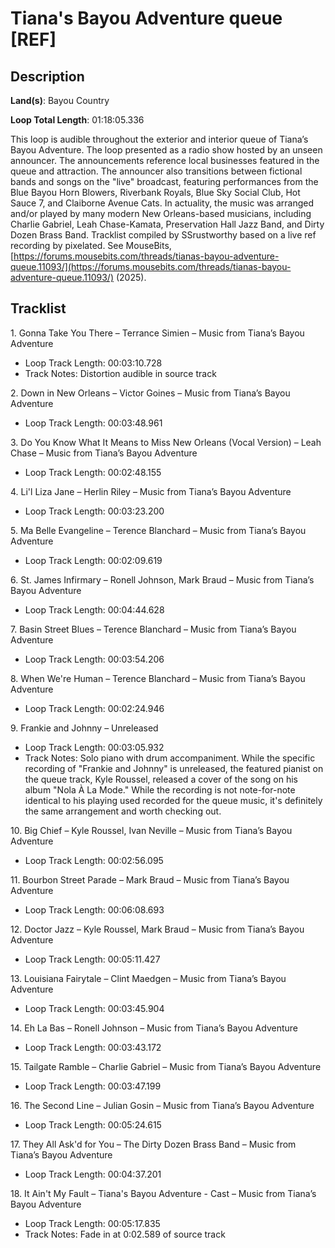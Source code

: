 # Tiana's Bayou Adventure queue [REF]

## Description

**Land(s)**: Bayou Country

**Loop Total Length**: 01:18:05.336

This loop is audible throughout the exterior and interior queue of Tiana’s Bayou Adventure. The loop presented as a radio show hosted by an unseen announcer. The announcements reference local businesses featured in the queue and attraction. The announcer also transitions between fictional bands and songs on the "live" broadcast, featuring performances from the Blue Bayou Horn Blowers, Riverbank Royals, Blue Sky Social Club, Hot Sauce 7, and Claiborne Avenue Cats. In actuality, the music was arranged and/or played by many modern New Orleans-based musicians, including Charlie Gabriel, Leah Chase-Kamata, Preservation Hall Jazz Band, and Dirty Dozen Brass Band. Tracklist compiled by SSrustworthy based on a live ref recording by pixelated. See MouseBits, [https://forums.mousebits.com/threads/tianas-bayou-adventure-queue.11093/](https://forums.mousebits.com/threads/tianas-bayou-adventure-queue.11093/) (2025).

## Tracklist

1\. Gonna Take You There – Terrance Simien – Music from Tiana’s Bayou Adventure

- Loop Track Length: 00:03:10.728
- Track Notes: Distortion audible in source track

2\. Down in New Orleans – Victor Goines – Music from Tiana’s Bayou Adventure

- Loop Track Length: 00:03:48.961

3\. Do You Know What It Means to Miss New Orleans (Vocal Version) – Leah Chase – Music from Tiana’s Bayou Adventure

- Loop Track Length: 00:02:48.155

4\. Li'l Liza Jane – Herlin Riley – Music from Tiana’s Bayou Adventure

- Loop Track Length: 00:03:23.200

5\. Ma Belle Evangeline – Terence Blanchard – Music from Tiana’s Bayou Adventure

- Loop Track Length: 00:02:09.619

6\. St. James Infirmary – Ronell Johnson, Mark Braud – Music from Tiana’s Bayou Adventure

- Loop Track Length: 00:04:44.628

7\. Basin Street Blues – Terence Blanchard – Music from Tiana’s Bayou Adventure

- Loop Track Length: 00:03:54.206

8\. When We're Human – Terence Blanchard – Music from Tiana’s Bayou Adventure

- Loop Track Length: 00:02:24.946

9\. Frankie and Johnny – Unreleased

- Loop Track Length: 00:03:05.932
- Track Notes: Solo piano with drum accompaniment. While the specific recording of "Frankie and Johnny" is unreleased, the featured pianist on the queue track, Kyle Roussel, released a cover of the song on his album "Nola À La Mode." While the recording is not note-for-note identical to his playing used recorded for the queue music, it's definitely the same arrangement and worth checking out.

10\. Big Chief – Kyle Roussel, Ivan Neville – Music from Tiana’s Bayou Adventure

- Loop Track Length: 00:02:56.095

11\. Bourbon Street Parade – Mark Braud – Music from Tiana’s Bayou Adventure

- Loop Track Length: 00:06:08.693

12\. Doctor Jazz – Kyle Roussel, Mark Braud – Music from Tiana’s Bayou Adventure

- Loop Track Length: 00:05:11.427

13\. Louisiana Fairytale – Clint Maedgen – Music from Tiana’s Bayou Adventure

- Loop Track Length: 00:03:45.904

14\. Eh La Bas – Ronell Johnson – Music from Tiana’s Bayou Adventure

- Loop Track Length: 00:03:43.172

15\. Tailgate Ramble – Charlie Gabriel – Music from Tiana’s Bayou Adventure

- Loop Track Length: 00:03:47.199

16\. The Second Line – Julian Gosin – Music from Tiana’s Bayou Adventure

- Loop Track Length: 00:05:24.615

17\. They All Ask'd for You – The Dirty Dozen Brass Band – Music from Tiana’s Bayou Adventure

- Loop Track Length: 00:04:37.201

18\. It Ain't My Fault – Tiana's Bayou Adventure - Cast – Music from Tiana’s Bayou Adventure

- Loop Track Length: 00:05:17.835
- Track Notes: Fade in at 0:02.589 of source track
